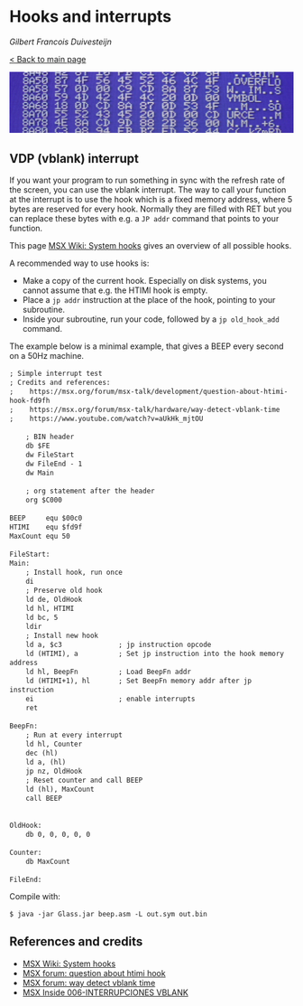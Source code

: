 # Hooks and interrupts

_Gilbert Francois Duivesteijn_

[< Back to main page](index.html)

![](assets/images/02_rombincas_header.jpg)



## VDP (vblank) interrupt

If you want your program to run something in sync with the refresh rate of the screen, you can use the vblank interrupt. The way to call your function at the interrupt is to use the hook which is a fixed memory address, where 5 bytes are reserved for every hook. Normally they are filled with RET but you can replace these bytes with e.g. a `JP addr` command that points to your function.

This page [MSX Wiki: System hooks](https://www.msx.org/wiki/System_hooks) gives an overview of all possible hooks.

A recommended way to use hooks is:

- Make a copy of the current hook. Especially on disk systems, you cannot assume that e.g. the HTIMI hook is empty.
- Place a `jp addr` instruction at the place of the hook, pointing to your subroutine.
- Inside your subroutine, run your code, followed by a `jp old_hook_add` command.

The example below is a minimal example, that gives a BEEP every second on a 50Hz machine.

```assembly
; Simple interrupt test
; Credits and references: 
;    https://msx.org/forum/msx-talk/development/question-about-htimi-hook-fd9fh 
;    https://msx.org/forum/msx-talk/hardware/way-detect-vblank-time
;    https://www.youtube.com/watch?v=aUkHk_mjtOU

    ; BIN header
    db $FE
    dw FileStart
    dw FileEnd - 1
    dw Main

    ; org statement after the header
    org $C000

BEEP     equ $00c0
HTIMI    equ $fd9f
MaxCount equ 50

FileStart:
Main:
    ; Install hook, run once
    di
    ; Preserve old hook
    ld de, OldHook
    ld hl, HTIMI
    ld bc, 5
    ldir
    ; Install new hook
    ld a, $c3              ; jp instruction opcode
    ld (HTIMI), a          ; Set jp instruction into the hook memory address
    ld hl, BeepFn          ; Load BeepFn addr
    ld (HTIMI+1), hl       ; Set BeepFn memory addr after jp instruction
    ei                     ; enable interrupts
    ret

BeepFn:
    ; Run at every interrupt
    ld hl, Counter
    dec (hl)
    ld a, (hl)
    jp nz, OldHook
    ; Reset counter and call BEEP
    ld (hl), MaxCount
    call BEEP


OldHook:
    db 0, 0, 0, 0, 0

Counter:
    db MaxCount

FileEnd:
```

Compile with:

```shell
$ java -jar Glass.jar beep.asm -L out.sym out.bin
```



## References and credits

- [MSX Wiki: System hooks](https://www.msx.org/wiki/System_hooks)
- [MSX forum: question about htimi hook](https://msx.org/forum/msx-talk/development/question-about-htimi-hook-fd9fh)
- [MSX forum: way detect vblank time](https://msx.org/forum/msx-talk/hardware/way-detect-vblank-time)
- [MSX Inside 006-INTERRUPCIONES VBLANK](https://www.youtube.com/watch?v=aUkHk_mjtOU)